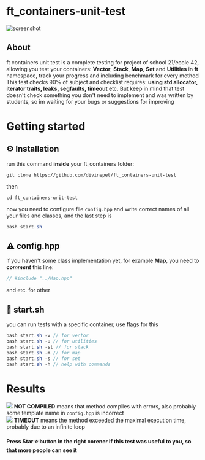 # ft_containers-unit-test

![screenshot](https://raw.githubusercontent.com/divinepet/ft_containers-unit-test/main/sources/system/credits/screenshot.gif)

## About
<span>ft containers unit test</span> is a complete testing for project of school 21/ecole 42, allowing you test your containers: <b>Vector</b>, <b>Stack</b>, <b>Map</b>, <b>Set</b> and <b>Utilities</b> in <b>ft</b> namespace, track your progress and including benchmark for every method </br>
This test checks 90% of subject and checklist requires: <b>using std allocator, iterator traits, leaks, segfaults, timeout</b> etc. But keep in mind that test doesn't check something you don't need to implement and was written by students, so im waiting for your bugs or suggestions for improving

# Getting started
## ⚙️ Installation
run this command <b>inside</b> your ft_containers folder:
```
git clone https://github.com/divinepet/ft_containers-unit-test
```
then
```
cd ft_containers-unit-test
```
now you need to configure file ```config.hpp``` and write correct names of all your files and classes, and the last step is
```C#
bash start.sh
```
## ⚠️ config.hpp
if you haven't some class implementation yet, for example <b>Map</b>, you need to <b><i>comment</i></b> this line:
```C#
// #include "../Map.hpp"
```
and etc. for other
## 📄 start.sh
you can run tests with a specific container, use flags for this
```C#
bash start.sh -v // for vector
bash start.sh -u // for utilities
bash start.sh -st // for stack
bash start.sh -m // for map
bash start.sh -s // for set
bash start.sh -h // help with commands
```
# Results

![](https://via.placeholder.com/15/f00/000000?text=+) <b>NOT COMPILED</b> means that method compiles with errors, also probably some template name in ```config.hpp``` is incorrect</br>
![](https://via.placeholder.com/15/f90/000000?text=+) <b>TIMEOUT</b> means the method exceeded the maximal execution time, probably due to an infinite loop
#### Press Star ⭐ button in the right corener if this test was useful to you, so that more people can see it
